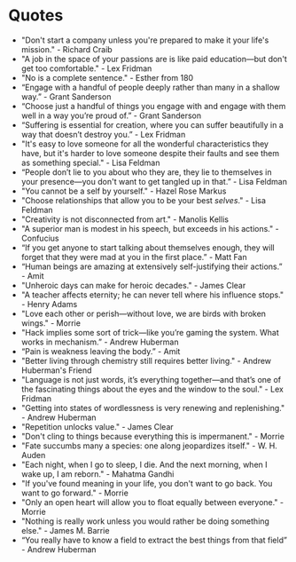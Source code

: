 # Quotes

- "Don't start a company unless you're prepared to make it your life's mission." - Richard Craib
- "A job in the space of your passions are is like paid education—but don't get too comfortable." - Lex Fridman
- "No is a complete sentence." - Esther from 180
- “Engage with a handful of people deeply rather than many in a shallow way.” - Grant Sanderson
- “Choose just a handful of things you engage with and engage with them well in a way you’re proud of.” - Grant Sanderson
- “Suffering is essential for creation, where you can suffer beautifully in a way that doesn’t destroy you.” - Lex Fridman
- "It's easy to love someone for all the wonderful characteristics they have, but it's harder to love someone despite their faults and see them as something special." - Lisa Feldman
- “People don’t lie to you about who they are, they lie to themselves in your presence—you don't want to get tangled up in that.” - Lisa Feldman
- "You cannot be a self by yourself." - Hazel Rose Markus
- "Choose relationships that allow you to be your best *selves*." - Lisa Feldman 
- "Creativity is not disconnected from art." - Manolis Kellis
- "A superior man is modest in his speech, but exceeds in his actions." - Confucius
- “If you get anyone to start talking about themselves enough, they will forget that they were mad at you in the first place.”  - Matt Fan
- “Human beings are amazing at extensively self-justifying their actions.” - Amit
- "Unheroic days can make for heroic decades." - James Clear
- "A teacher affects eternity; he can never tell where his influence stops." - Henry Adams
- "Love each other or perish—without love, we are birds with broken wings." - Morrie
- "Hack implies some sort of trick—like you’re gaming the system. What works in mechanism.” - Andrew Huberman
- “Pain is weakness leaving the body.” - Amit
- "Better living through chemistry still requires better living." - Andrew Huberman's Friend
- "Language is not just words, it’s everything together—and that’s one of the fascinating things about the eyes and the window to the soul." - Lex Fridman
- "Getting into states of wordlessness is very renewing and replenishing." - Andrew Huberman
- "Repetition unlocks value." - James Clear
- "Don't cling to things because everything this is impermanent." - Morrie
- "Fate succumbs many a species: one along jeopardizes itself." - W. H. Auden
- "Each night, when I go to sleep, I die. And the next morning, when I wake up, I am reborn." - Mahatma Gandhi
- "If you've found meaning in your life, you don't want to go back. You want to go forward." - Morrie
- "Only an open heart will allow you to float equally between everyone." - Morrie
- "Nothing is really work unless you would rather be doing something else." - James M. Barrie
- “You really have to know a field to extract the best things from that field” - Andrew Huberman

